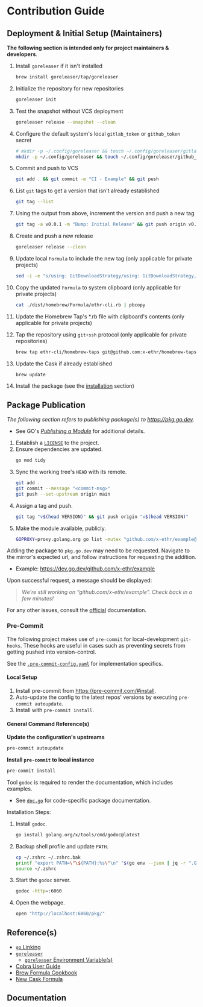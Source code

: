 # Contribution Guide

## Deployment & Initial Setup (Maintainers)

**The following section is intended only for project maintainers & developers**.

1. Install `goreleaser` if it isn't installed

    ```bash
    brew install goreleaser/tap/goreleaser
    ```

2. Initialize the repository for new repositories

    ```bash
    goreleaser init
    ```

3. Test the snapshot without VCS deployment

    ```bash
    goreleaser release --snapshot --clean
    ```

4. Configure the default system's local `gitlab_token` or `github_token` secret

    ```bash
    # mkdir -p ~/.config/goreleaser && touch ~/.config/goreleaser/gitlab_token
    mkdir -p ~/.config/goreleaser && touch ~/.config/goreleaser/github_token
    ```

5. Commit and push to VCS

    ```bash
    git add . && git commit -m "CI - Example" && git push
    ```

6. List `git` tags to get a version that isn't already established

    ```bash
    git tag --list
    ```

7. Using the output from above, increment the version and push a new tag

    ```bash
    git tag -a v0.0.1 -m "Bump: Initial Release" && git push origin v0.0.1
    ```

8. Create and push a new release

    ```bash
    goreleaser release --clean
    ```

9. Update local `Formula` to include the new tag (only applicable for private projects)

    ```bash
    sed -i -e "s/using: GitDownloadStrategy/using: GitDownloadStrategy, tag: \"$(git tag --points-at HEAD)\"/g" ./dist/homebrew/Formula/ethr-cli.rb
    ```

10. Copy the updated `Formula` to system clipboard (only applicable for private projects)

     ```bash
     cat ./dist/homebrew/Formula/ethr-cli.rb | pbcopy
     ```

11. Update the Homebrew Tap's *.rb file with clipboard's contents (only applicable for private projects)

12. Tap the repository using `git+ssh` protocol (only applicable for private repositories)

     ```bash
     brew tap ethr-cli/homebrew-taps git@github.com:x-ethr/homebrew-taps
     ```

13. Update the Cask if already established

     ```bash
     brew update
     ```

14. Install the package (see the [installation](#installing) section)

## Package Publication

_The following section refers to publishing package(s) to https://pkg.go.dev._

- See GO's [*Publishing a Module*](https://go.dev/doc/modules/publishing) for additional details.

1. Establish a [`LICENSE`](https://spdx.org/licenses/) to the project.
2. Ensure dependencies are updated.
    ```bash
    go mod tidy
    ```
3. Sync the working tree's `HEAD` with its remote.
    ```bash
    git add .
    git commit --message "<commit-msg>"
    git push --set-upstream origin main
    ```
4. Assign a tag and push.
    ```bash
    git tag "v$(head VERSION)" && git push origin "v$(head VERSION)"
    ```
5. Make the module available, publicly.
    ```bash
    GOPROXY=proxy.golang.org go list -mutex "github.com/x-ethr/example@v$(head VERSION)"
    ```

Adding the package to `pkg.go.dev` may need to be requested. Navigate to the mirror's expected url, and follow
instructions for requesting the addition.

- Example: https://dev.go.dev/github.com/x-ethr/example

Upon successful request, a message should be displayed:

> _We're still working on “github.com/x-ethr/example”. Check back in a few minutes!_

For any other issues, consult the [official](https://pkg.go.dev/about#adding-a-package) documentation.

### Pre-Commit

The following project makes use of `pre-commit` for local-development `git-hooks`. These hooks are useful
in cases such as preventing secrets from getting pushed into version-control.

See the [`.pre-commit-config.yaml`](.pre-commit-config.yaml) for implementation specifics.

#### Local Setup

1. Install pre-commit from https://pre-commit.com/#install.
2. Auto-update the config to the latest repos' versions by executing `pre-commit autoupdate`.
3. Install with `pre-commit install`.

#### General Command Reference(s)

**Update the configuration's upstreams**

```bash
pre-commit autoupdate
```

**Install `pre-commit` to local instance**

```bash
pre-commit install
```

Tool `godoc` is required to render the documentation, which includes examples.

- See [`doc.go`](./doc.go) for code-specific package documentation.

Installation Steps:

1. Install `godoc`.
    ```bash
    go install golang.org/x/tools/cmd/godoc@latest
    ```
1. Backup shell profile and update `PATH`.
    ```bash
    cp ~/.zshrc ~/.zshrc.bak
    printf "export PATH=\"\${PATH}:%s\"\n" "$(go env --json | jq -r ".GOPATH")/bin" >> ~/.zshrc
    source ~/.zshrc
    ```
1. Start the `godoc` server.
    ```bash
    godoc -http=:6060
    ```
1. Open the webpage.
    ```bash
    open "http://localhost:6060/pkg/"
    ```

## Reference(s)

- [`go` Linking](https://www.digitalocean.com/community/tutorials/using-ldflags-to-set-version-information-for-go-applications?utm_source=reddit&utm_medium=social&utm_campaign=do-ldflags)
- [`goreleaser`](https://goreleaser.com/install/)
    - [`goreleaser` Environment Variable(s)](https://goreleaser.com/customization/env/)
- [Cobra User Guide](https://github.com/spf13/cobra/blob/main/site/content/user_guide.md)
- [Brew Formula Cookbook](https://github.com/Homebrew/brew/blob/master/docs/Formula-Cookbook.md)
- [New Cask Formula](https://github.com/Homebrew/homebrew-cask)

## Documentation
